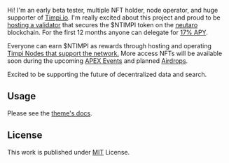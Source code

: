 Hi! I'm an early beta tester, multiple NFT holder, node operator, and huge supporter of [Timpi.io](https://timpi.io/).  I'm really excited about this project and proud to be [hosting a validator](https://nms1.neutaro.tech/Neutaro/staking/neutarovaloper1usjfenq4kfjvtml4v845xlweeekdhpyn77ndz9) that secures the $NTIMPI token on the [neutaro](https://neutaro.com/) blockchain. For the first 12 months anyone can delegate for [17% APY](https://timpi.io/wp-content/uploads/2024/02/How-to-stake-to-a-Neutaro-Validator-v1.0.pdf). 

Everyone can earn $NTIMPI as rewards through hosting and operating [Timpi Nodes that support the network.](https://timpi.io/NFT-marketplace/?coupon=nwbower0) More access NFTs will be available soon during the upcoming [APEX Events](https://timpi.io/apex-events/) and planned [Airdrops](https://timpi.io/airdrops/).

Excited to be supporting the future of decentralized data and search.



## Usage

Please see the [theme's docs](https://github.com/cotes2020/jekyll-theme-chirpy#documentation).

## License

This work is published under [MIT][mit] License.

[gem]: https://rubygems.org/gems/jekyll-theme-chirpy
[chirpy]: https://github.com/cotes2020/jekyll-theme-chirpy/
[use-template]: https://github.com/cotes2020/chirpy-starter/generate
[CD]: https://en.wikipedia.org/wiki/Continuous_deployment
[mit]: https://github.com/cotes2020/chirpy-starter/blob/master/LICENSE
